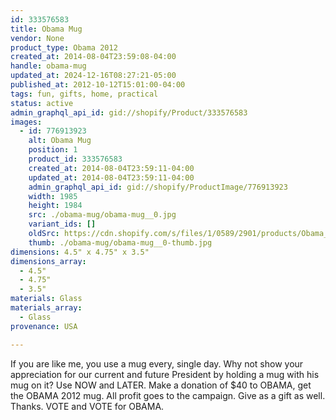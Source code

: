 ```yaml
---
id: 333576583
title: Obama Mug
vendor: None
product_type: Obama 2012
created_at: 2014-08-04T23:59:08-04:00
handle: obama-mug
updated_at: 2024-12-16T08:27:21-05:00
published_at: 2012-10-12T15:01:00-04:00
tags: fun, gifts, home, practical
status: active
admin_graphql_api_id: gid://shopify/Product/333576583
images:
  - id: 776913923
    alt: Obama Mug
    position: 1
    product_id: 333576583
    created_at: 2014-08-04T23:59:11-04:00
    updated_at: 2014-08-04T23:59:11-04:00
    admin_graphql_api_id: gid://shopify/ProductImage/776913923
    width: 1985
    height: 1984
    src: ./obama-mug/obama-mug__0.jpg
    variant_ids: []
    oldSrc: https://cdn.shopify.com/s/files/1/0589/2901/products/Obama_Mug.jpeg?v=1407211151
    thumb: ./obama-mug/obama-mug__0-thumb.jpg
dimensions: 4.5" x 4.75" x 3.5"
dimensions_array:
  - 4.5"
  - 4.75"
  - 3.5"
materials: Glass
materials_array:
  - Glass
provenance: USA

---
```


If you are like me, you use a mug every, single day. Why not show your appreciation for our current and future President by holding a mug with his mug on it? Use NOW and LATER. Make a donation of $40 to OBAMA, get the OBAMA 2012 mug. All profit goes to the campaign. Give as a gift as well. Thanks. VOTE and VOTE for OBAMA.